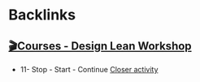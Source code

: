 
# Backlinks
## [🎬Courses - Design Lean Workshop](<🎬Courses - Design Lean Workshop.md>)
- 11- Stop - Start - Continue [Closer activity](<Closer activity.md>)

